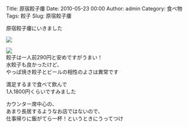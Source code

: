 Title: 原宿餃子瘻
Date: 2010-05-23 00:00
Author: admin
Category: 食べ物
Tags: 餃子
Slug: 原宿餃子瘻

原宿餃子瘻にいきました

[![](http://farm5.static.flickr.com/4023/4624583712_aa7b948cb6_m.jpg)](http://www.flickr.com/photos/46200029@N06/4624583712/)

[![](http://farm5.static.flickr.com/4057/4623979117_6b57552196_m.jpg)](http://www.flickr.com/photos/46200029@N06/4623979117/)  
餃子は一人前290円と安めですがうまい！  
水餃子も良かったけど、  
やっぱ焼き餃子とビールの相性のよさは異常です

満足するまで食べて飲んで  
1人1800円くらいですみました

カウンター席中心の、  
あまり長居するようなお店ではないので、  
仕事帰りに飯がてら一杯！というときにうってつけ
